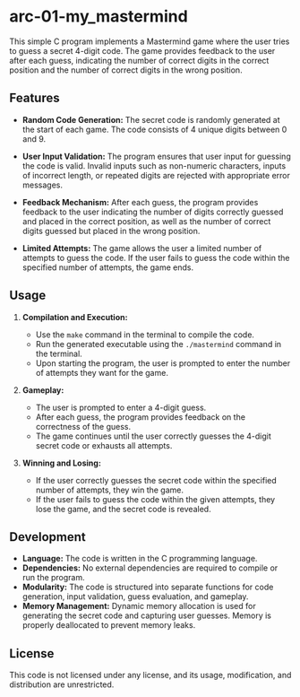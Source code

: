 # arc-01-my_mastermind

This simple C program implements a Mastermind game where the user tries to guess a secret 4-digit code. The game provides feedback to the user after each guess, indicating the number of correct digits in the correct position and the number of correct digits in the wrong position.

## Features

- **Random Code Generation:** The secret code is randomly generated at the start of each game. The code consists of 4 unique digits between 0 and 9.
  
- **User Input Validation:** The program ensures that user input for guessing the code is valid. Invalid inputs such as non-numeric characters, inputs of incorrect length, or repeated digits are rejected with appropriate error messages.

- **Feedback Mechanism:** After each guess, the program provides feedback to the user indicating the number of digits correctly guessed and placed in the correct position, as well as the number of correct digits guessed but placed in the wrong position.

- **Limited Attempts:** The game allows the user a limited number of attempts to guess the code. If the user fails to guess the code within the specified number of attempts, the game ends.

## Usage

1. **Compilation and Execution:**
   - Use the `make` command in the terminal to compile the code.
   - Run the generated executable using the `./mastermind` command in the terminal.
   - Upon starting the program, the user is prompted to enter the number of attempts they want for the game.

2. **Gameplay:**
   - The user is prompted to enter a 4-digit guess.
   - After each guess, the program provides feedback on the correctness of the guess.
   - The game continues until the user correctly guesses the 4-digit secret code or exhausts all attempts.

3. **Winning and Losing:**
   - If the user correctly guesses the secret code within the specified number of attempts, they win the game.
   - If the user fails to guess the code within the given attempts, they lose the game, and the secret code is revealed.

## Development

- **Language:** The code is written in the C programming language.
- **Dependencies:** No external dependencies are required to compile or run the program.
- **Modularity:** The code is structured into separate functions for code generation, input validation, guess evaluation, and gameplay.
- **Memory Management:** Dynamic memory allocation is used for generating the secret code and capturing user guesses. Memory is properly deallocated to prevent memory leaks.

## License

This code is not licensed under any license, and its usage, modification, and distribution are unrestricted.

